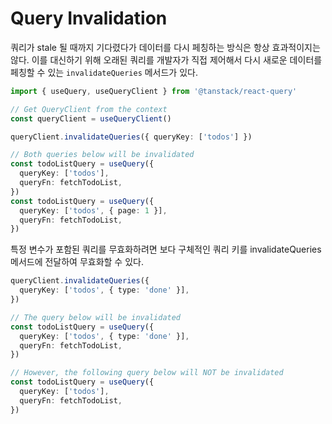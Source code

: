 # Query Invalidation

쿼리가 stale 될 때까지 기다렸다가 데이터를 다시 페칭하는 방식은 항상 효과적이지는 않다. 이를 대신하기 위해 오래된 쿼리를 개발자가 직접 제어해서 다시 새로운 데이터를 페칭할 수 있는 `invalidateQueries` 메서드가 있다.

```ts
import { useQuery, useQueryClient } from '@tanstack/react-query'

// Get QueryClient from the context
const queryClient = useQueryClient()

queryClient.invalidateQueries({ queryKey: ['todos'] })

// Both queries below will be invalidated
const todoListQuery = useQuery({
  queryKey: ['todos'],
  queryFn: fetchTodoList,
})
const todoListQuery = useQuery({
  queryKey: ['todos', { page: 1 }],
  queryFn: fetchTodoList,
})
```

특정 변수가 포함된 쿼리를 무효화하려면 보다 구체적인 쿼리 키를 invalidateQueries 메서드에 전달하여 무효화할 수 있다.

```ts
queryClient.invalidateQueries({
  queryKey: ['todos', { type: 'done' }],
})

// The query below will be invalidated
const todoListQuery = useQuery({
  queryKey: ['todos', { type: 'done' }],
  queryFn: fetchTodoList,
})

// However, the following query below will NOT be invalidated
const todoListQuery = useQuery({
  queryKey: ['todos'],
  queryFn: fetchTodoList,
})
```